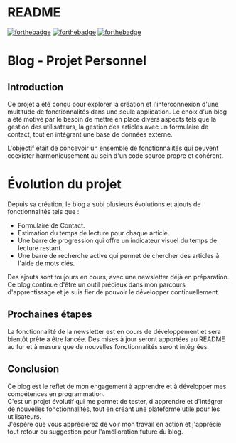 # README

[![forthebadge](https://forthebadge.com/images/badges/made-with-ruby.svg)](https://forthebadge.com)
[![forthebadge](https://forthebadge.com/images/badges/open-source.svg)](https://forthebadge.com)
[![forthebadge](https://forthebadge.com/images/badges/built-with-love.svg)](https://forthebadge.com)

# Blog - Projet Personnel

## Introduction
Ce projet a été conçu pour explorer la création et l'interconnexion d'une multitude de fonctionnalités dans une seule application. Le choix d'un blog a été motivé par le besoin de mettre en place divers aspects tels que la gestion des utilisateurs, la gestion des articles avec un formulaire de contact, tout en intégrant une base de données externe.

L'objectif était de concevoir un ensemble de fonctionnalités qui peuvent coexister harmonieusement au sein d'un code source propre et cohérent.

# Évolution du projet

Depuis sa création, le blog a subi plusieurs évolutions et ajouts de fonctionnalités tels que :

* Formulaire de Contact.
* Estimation du temps de lecture pour chaque article.
* Une barre de progression qui offre un indicateur visuel du temps de lecture restant.
* Une barre de recherche active qui permet de chercher des articles à l'aide de mots clés.

Des ajouts sont toujours en cours, avec une newsletter déjà en préparation. Ce blog continue d'être un outil précieux dans mon parcours d'apprentissage et je suis fier de pouvoir le développer continuellement.

## Prochaines étapes

La fonctionnalité de la newsletter est en cours de développement et sera bientôt prête à être lancée. Des mises à jour seront apportées au README au fur et à mesure que de nouvelles fonctionnalités seront intégrées.

## Conclusion

Ce blog est le reflet de mon engagement à apprendre et à développer mes compétences en programmation.  
C'est un projet évolutif qui me permet de tester, d'apprendre et d'intégrer de nouvelles fonctionnalités, tout en créant une plateforme utile pour les utilisateurs.  
J'espère que vous apprécierez de voir mon travail en action et j'apprécie tout retour ou suggestion pour l'amélioration future du blog.

